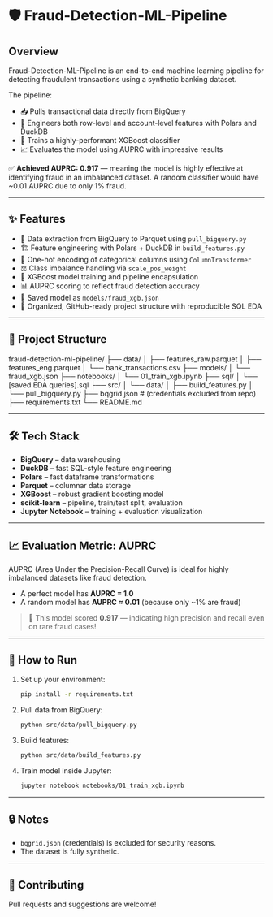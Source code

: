 # 🛡️ Fraud-Detection-ML-Pipeline

## Overview  
Fraud-Detection-ML-Pipeline is an end-to-end machine learning pipeline for detecting fraudulent transactions using a synthetic banking dataset.

The pipeline:
- 📥 Pulls transactional data directly from BigQuery
- 🧪 Engineers both row-level and account-level features with Polars and DuckDB
- 🤖 Trains a highly-performant XGBoost classifier
- 📈 Evaluates the model using AUPRC with impressive results

✅ **Achieved AUPRC: 0.917** — meaning the model is highly effective at identifying fraud in an imbalanced dataset. A random classifier would have ~0.01 AUPRC due to only 1% fraud.

---

## ✨ Features

- 🧹 Data extraction from BigQuery to Parquet using `pull_bigquery.py`
- 🏗️ Feature engineering with Polars + DuckDB in `build_features.py`
- 🔢 One-hot encoding of categorical columns using `ColumnTransformer`
- ⚖️ Class imbalance handling via `scale_pos_weight`
- 🤖 XGBoost model training and pipeline encapsulation
- 📊 AUPRC scoring to reflect fraud detection accuracy
- 💾 Saved model as `models/fraud_xgb.json`
- 📁 Organized, GitHub-ready project structure with reproducible SQL EDA

---

## 📂 Project Structure
fraud-detection-ml-pipeline/ 
├── data/ 
│ ├── features_raw.parquet 
│ ├── features_eng.parquet 
│ └── bank_transactions.csv 
├── models/ 
│ └── fraud_xgb.json 
├── notebooks/ 
│ └── 01_train_xgb.ipynb 
├── sql/ 
│ └── [saved EDA queries].sql 
├── src/ 
│ └── data/ 
│ ├── build_features.py 
│ └── pull_bigquery.py 
├── bqgrid.json # (credentials excluded from repo) 
├── requirements.txt 
└── README.md 

---

## 🛠 Tech Stack

- **BigQuery** – data warehousing
- **DuckDB** – fast SQL-style feature engineering
- **Polars** – fast dataframe transformations
- **Parquet** – columnar data storage
- **XGBoost** – robust gradient boosting model
- **scikit-learn** – pipeline, train/test split, evaluation
- **Jupyter Notebook** – training + evaluation visualization

---

## 📈 Evaluation Metric: AUPRC

AUPRC (Area Under the Precision-Recall Curve) is ideal for highly imbalanced datasets like fraud detection.

- A perfect model has **AUPRC = 1.0**
- A random model has **AUPRC ≈ 0.01** (because only ~1% are fraud)

> 🎯 This model scored **0.917** — indicating high precision and recall even on rare fraud cases!

---

## 🚀 How to Run

1. Set up your environment:
    ```bash
    pip install -r requirements.txt
    ```

2. Pull data from BigQuery:
    ```bash
    python src/data/pull_bigquery.py
    ```

3. Build features:
    ```bash
    python src/data/build_features.py
    ```

4. Train model inside Jupyter:
    ```bash
    jupyter notebook notebooks/01_train_xgb.ipynb
    ```

---

## 🔒 Notes

- `bqgrid.json` (credentials) is excluded for security reasons.
- The dataset is fully synthetic.

---

## 🤝 Contributing

Pull requests and suggestions are welcome!
